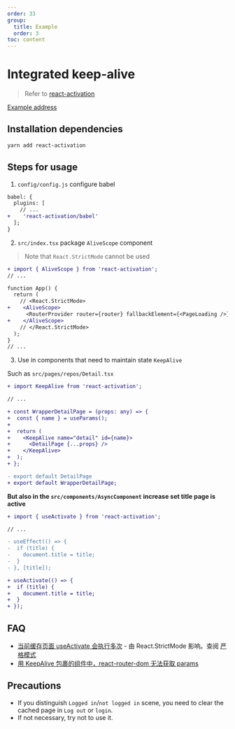 ```yaml
---
order: 33
group:
  title: Example
  order: 3
toc: content
---
```


# Integrated keep-alive

> Refer to [react-activation]

[Example address](https://github.com/doly-dev/cra-template-doly-examples/tree/main/examples/keep-alive)

## Installation dependencies

```bash
yarn add react-activation
```

## Steps for usage

1. `config/config.js` configure babel

```diff
babel: {
  plugins: [
    // ...
+    'react-activation/babel'
  ];
}
```

2. `src/index.tsx` package `AliveScope` component

> Note that `React.StrictMode` cannot be used

```diff
+ import { AliveScope } from 'react-activation';
// ...

function App() {
  return (
    // <React.StrictMode>
+    <AliveScope>
      <RouterProvider router={router} fallbackElement={<PageLoading />} />
+    </AliveScope>
    // </React.StrictMode>
  );
}
// ...
```

3. Use in components that need to maintain state `KeepAlive`

Such as `src/pages/repos/Detail.tsx`

```diff
+ import KeepAlive from 'react-activation';

// ...

+ const WrapperDetailPage = (props: any) => {
+  const { name } = useParams();
+
+  return (
+    <KeepAlive name="detail" id={name}>
+      <DetailPage {...props} />
+    </KeepAlive>
+  );
+ };

- export default DetailPage
+ export default WrapperDetailPage;
```

**But also in the `src/components/AsyncComponent` increase set title page is active**

```diff
+ import { useActivate } from 'react-activation';

// ...

- useEffect(() => {
-  if (title) {
-    document.title = title;
-  }
- }, [title]);

+ useActivate(() => {
+  if (title) {
+    document.title = title;
+  }
+ });
```

## FAQ

- [当前缓存页面 useActivate 会执行多次](https://github.com/CJY0208/react-activation/issues/111) - 由 React.StrictMode 影响。查阅 [严格模式](https://zh-hans.reactjs.org/docs/strict-mode.html)
- [用 KeepAlive 包裹的组件中，react-router-dom 无法获取 params](https://github.com/CJY0208/react-activation/issues/43)

## Precautions

- If you distinguish `Logged in`/`not logged in` scene, you need to clear the cached page in `Log out` or `login`.
- If not necessary, try not to use it.

[react-activation]: https://www.npmjs.com/package/react-activation
